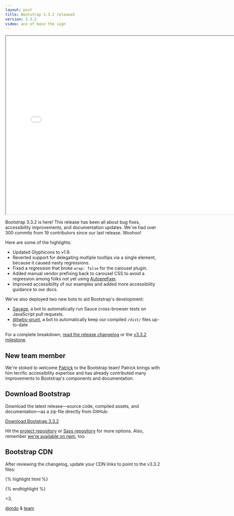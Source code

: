 ```yaml
---
layout: post
title: Bootstrap 3.3.2 released
version: 3.3.2
video: ace of base the sign
---
```


<div class="embed-responsive embed-responsive-16by9">
  <iframe class="embed-responsive-item" src="//www.youtube.com/embed/DNPjeIamsck?rel=0" width="760" height="570" allowfullscreen></iframe>
</div>

Bootstrap 3.3.2 is here! This release has been all about bug fixes, accessibility improvements, and documentation updates. We've had over 300 commits from 19 contributors since our last release. Woohoo!

Here are some of the highlights:

- Updated Glyphicons to v1.9.
- Reverted support for delegating multiple tooltips via a single element, because it caused nasty regressions.
- Fixed a regression that broke `wrap: false` for the carousel plugin.
- Added manual vendor prefixing back to carousel CSS to avoid a regression among folks not yet using [Autoprefixer](https://github.com/postcss/autoprefixer).
- Improved accessibility of our examples and added more accessibility guidance to our docs.

We've also deployed two new bots to aid Bootstrap's development:

- [Savage](https://github.com/twbs/savage), a bot to automatically run Sauce cross-browser tests on JavaScript pull requests.
- [@twbs-grunt](https://github.com/twbs-grunt), a bot to automatically keep our compiled `/dist/` files up-to-date

For a complete breakdown, [read the release changelog](https://github.com/twbs/bootstrap/releases/tag/v3.3.2) or the [v3.3.2 milestone](https://github.com/twbs/bootstrap/issues?q=milestone%3Av3.3.2+is%3Aclosed).

## New team member

We're stoked to welcome [Patrick](https://github.com/patrickhlauke) to the Bootstrap team! Patrick brings with him terrific accessibility expertise and has already contributed many improvements to Bootstrap's components and documentation.

## Download Bootstrap

Download the latest release—source code, compiled assets, and documentation—as a zip file directly from GitHub:

<a class="btn-link" href="https://github.com/twbs/bootstrap/archive/v3.3.2.zip">Download Bootstrap 3.3.2</a>

Hit the [project repository](https://github.com/twbs/bootstrap) or [Sass repository](https://github.com/twbs/bootstrap-sass) for more options. Also, remember [we're available on npm](https://www.npmjs.org/package/bootstrap), too.

## Bootstrap CDN

After reviewing the changelog, update your CDN links to point to the v3.3.2 files:

{% highlight html %}
<!-- Latest compiled and minified CSS -->
<link rel="stylesheet" href="//maxcdn.bootstrapcdn.com/bootstrap/3.3.2/css/bootstrap.min.css">

<!-- Optional theme -->
<link rel="stylesheet" href="//maxcdn.bootstrapcdn.com/bootstrap/3.3.2/css/bootstrap-theme.min.css">

<!-- Latest compiled and minified JavaScript -->
<script src="//maxcdn.bootstrapcdn.com/bootstrap/3.3.2/js/bootstrap.min.js"></script>
{% endhighlight %}

<3,

[@mdo](https://twitter.com/mdo) & [team](https://github.com/orgs/twbs/people)
